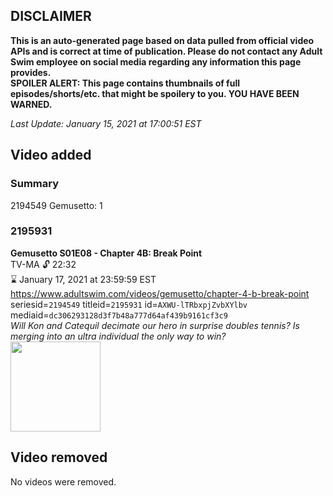 ## DISCLAIMER
**This is an auto-generated page based on data pulled from official video APIs and is correct at time of publication. Please do not contact any Adult Swim employee on social media regarding any information this page provides.**  
**SPOILER ALERT: This page contains thumbnails of full episodes/shorts/etc. that might be spoilery to you. YOU HAVE BEEN WARNED.**  

_Last Update: January 15, 2021 at 17:00:51 EST_
## Video added
### Summary
2194549 Gemusetto: 1  
### 2195931
**Gemusetto S01E08 - Chapter 4B: Break Point**  
TV-MA 🔓 22:32  
⌛ January 17, 2021 at 23:59:59 EST  
https://www.adultswim.com/videos/gemusetto/chapter-4-b-break-point  
seriesid=`2194549` titleid=`2195931` id=`AXWU-lTRbxpjZvbXYlbv` mediaid=`dc306293128d3f7b48a777d64af439b9161cf3c9`  
_Will Kon and Catequil decimate our hero in surprise doubles tennis? Is merging into an ultra individual the only way to win?_  
<a href="https://media.cdn.adultswim.com/uploads/20201104/thumbnails/2_20114179242-gsmp_104B_dup-20190430.jpg"><img src="https://media.cdn.adultswim.com/uploads/20201104/thumbnails/2_20114179242-gsmp_104B_dup-20190430.jpg" height="144px" /></a>
## Video removed
No videos were removed.  
